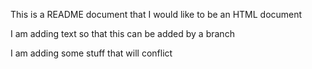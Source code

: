This is a README document that 
I would like to be an HTML document

I am adding text so that this can be added by a branch

I am adding some stuff that will conflict